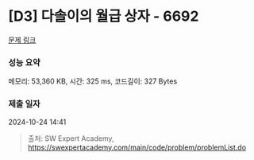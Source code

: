 # [D3] 다솔이의 월급 상자 - 6692 

[문제 링크](https://swexpertacademy.com/main/code/problem/problemDetail.do?contestProbId=AWdXofhKFkADFAWn) 

### 성능 요약

메모리: 53,360 KB, 시간: 325 ms, 코드길이: 327 Bytes

### 제출 일자

2024-10-24 14:41



> 출처: SW Expert Academy, https://swexpertacademy.com/main/code/problem/problemList.do